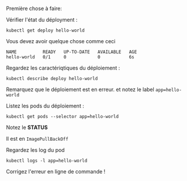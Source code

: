 
Première chose à faire:

Vérifier l'état du déployment : 

```
kubectl get deploy hello-world
```

Vous devez avoir quelque chose comme ceci

```
NAME          READY   UP-TO-DATE   AVAILABLE   AGE
hello-world   0/1     0            0           6s
```

Regardez les caractériqtiques du déploiement :

```
kubectl describe deploy hello-world
```

Remarquez que le déploiement est en erreur. et notez le label `app=hello-world`

Listez les pods du déploiement :

```
kubectl get pods --selector app=hello-world
```

Notez le **STATUS** 

Il est en `ImagePullBackOff` 

Regardez les log du pod 

```
kubectl logs -l app=hello-world
```

Corrigez l'erreur en ligne de commande !